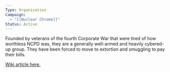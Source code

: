 ```yaml
---
Type: Organization
Campaign:
  - "[[Nuclear Chrome]]"
Status: Active
---
```

Founded by veterans of the fourth Corporate War that were tired of how worthless NCPD was, they are a generally well-armed and heavily cybered-up group. They have been forced to move to extortion and smuggling to pay their bills.

[Wiki article here.](https://cyberpunk.fandom.com/wiki/6th_Street)